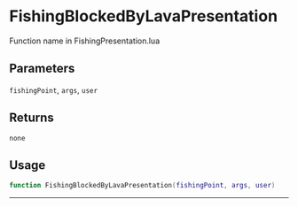 # FishingBlockedByLavaPresentation
Function name in FishingPresentation.lua
## Parameters
`fishingPoint`, `args`, `user`
## Returns
`none`
## Usage
```lua
function FishingBlockedByLavaPresentation(fishingPoint, args, user)
```
---
